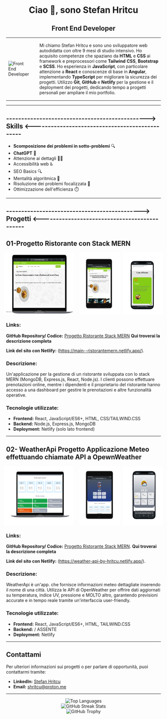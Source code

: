 <h1 align="center">Ciao 👋, sono Stefan Hritcu</h1>
<h2 align="center">Front End Developer</h2>

<table>
  <tr>
    <td>
      <section>
        <img width="200px" height="200px" src="https://media3.giphy.com/media/v1.Y2lkPTc5MGI3NjExamF6bGx3dHNpMWtndjcxd3R2cm9namZrbDlidXlxbzVoOTRzcXJmOCZlcD12MV9pbnRlcm5hbF9naWZfYnlfaWQmY3Q9Zw/QDjpIL6oNCVZ4qzGs7/giphy.gif" alt="Front End Developer">
      </section>
    </td>
    <td style="padding-left: 20px;">
      <p>
        Mi chiamo Stefan Hritcu e sono uno sviluppatore web autodidatta con oltre 9 mesi di studio intensivo. Ho acquisito competenze che spaziano da <strong>HTML</strong> e <strong>CSS</strong> ai framework e preprocessori come <strong>Tailwind CSS</strong>, <strong>Bootstrap</strong> e <strong>SCSS</strong>. Ho esperienza in <strong>JavaScript</strong>, con particolare attenzione a <strong>React</strong> e conoscenze di base in <strong>Angular</strong>, implementando <strong>TypeScript</strong> per migliorare la sicurezza dei progetti. Utilizzo <strong>Git</strong>, <strong>GitHub</strong> e <strong>Netlify</strong> per la gestione e il deployment dei progetti, dedicando tempo a progetti personali per ampliare il mio portfolio.
      </p>
    </td>
  </tr>
</table>

<hr/>

## -----------------------------------------------> Skills <-----------------------------------------------
- **Scomposizione dei problemi in sotto-problemi** 🔍
- **ChatGPT** 💬
- Attenzione ai dettagli 🕵️‍♂️
- Accessibilità web ♿
- SEO Basics 🔍
- Mentalità algoritmica 🧠
- Risoluzione dei problemi focalizzata 🎯
- Ottimizzazione dell'efficienza ⏱️


<hr/>


## ---------------------------------------------> Progetti <---------------------------------------------

## 01-Progetto Ristorante con Stack MERN ##

<div style="display: flex; justify-content: center;">
  <img src="mernImg.png" alt="Demo Progetto Ristorante" style="width: 45%; margin-right: 10px;">
  <img src="tabletMERN.png" alt="Demo Progetto Ristorante" style="width: 26%; margin-left: 10px;">
   <img src="ristoranteMibile.png" alt="Demo Progetto Ristorante" style="width: 26%; margin-left: 10px;">
</div>

### Links: ### 
**GitHub Repository/ Codice:** [Progetto Ristorante Stack MERN](https://github.com/StefanHritcu/Progetto-Ristorante-Stack-MERN) **Qui troverai la descrizione completa**

**Link del sito con Netlify:** (https://main--ristorantemern.netlify.app/).

### Descrizione: ### 
Un'applicazione per la gestione di un ristorante sviluppata con lo stack MERN (MongoDB, Express.js, React, Node.js). I clienti possono effettuare prenotazioni online, mentre i dipendenti e il proprietario del ristorante hanno accesso a una dashboard per gestire le prenotazioni e altre funzionalità operative.

### Tecnologie utilizzate: ### 

- **Frontend:** React, JavaScript/ES6+, HTML, CSS/TAILWIND.CSS
- **Backend:** Node.js, Express.js, MongoDB
- **Deployment:** Netlify (solo lato frontend)

<hr/>

## 02- **WeatherApi** Progetto Applicazione Meteo effettuando chiamate API a OpewnWeather ##

<div style="display: flex; justify-content: center;">
  <img src="weatherLaptop.png" alt="Demo Progetto Weather Api" style="width: 45%; margin-right: 10px;">
  <img src="weatherTablet.png" alt="Demo Progetto Weather Api" style="width: 26%; margin-left: 10px;">
   <img src="weatherMobile.png" alt="Demo Progetto Weather Api" style="width: 26%; margin-left: 10px;">
</div>

### Links: ### 
**GitHub Repository/ Codice:** [Progetto Ristorante Stack MERN](https://github.com/StefanHritcu/WeatherApi).  **Qui troverai la descrizione completa**

**Link del sito con Netlify:** (https://weather-api-by-hritcu.netlify.app/).

### Descrizione: ### 
WeatherApi è un'app. che fornisce informazioni meteo dettagliate inserendo il nome di una città. Utilizza le API di OpenWeather per offrire dati aggiornati su temperatura, indice UV, pressione e MOLTO altro, garantendo previsioni accurate e in tempo reale tramite un'interfaccia user-friendly.

### Tecnologie utilizzate: ### 

- **Frontend:** React, JavaScript/ES6+, HTML, TAILWIND.CSS
- **Backend:** / ASSENTE
- **Deployment:** Netlify

---


## Contattami

Per ulteriori informazioni sui progetti o per parlare di opportunità, puoi contattarmi tramite:

- **LinkedIn:** [Stefan Hritcu](https://www.linkedin.com/in/stefan-hritcu-93b67028a/)
- **Email:** [shritcu@proton.me](mailto:shritcu@proton.me)

<hr/>

<div align="center">
  <img src="https://github-readme-stats.vercel.app/api/top-langs/?username=stefanhritcu&layout=compact" alt="Top Languages" />
</div>

<div align="center">
  <img src="https://streak-stats.demolab.com/?user=stefanhritcu" alt="GitHub Streak Stats" />
</div>

<div align="center">
  <img src="https://github-profile-trophy.vercel.app/?username=stefanhritcu" alt="GitHub Trophy" />
</div>
